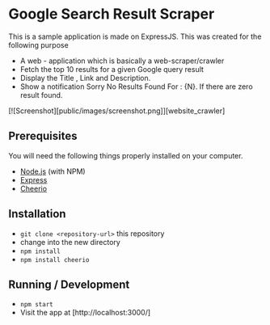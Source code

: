 # Google Search Result Scraper

This is a sample application is made on ExpressJS. 
This was created for the following purpose
 
* A web - application which is basically a web-scraper/crawler
* Fetch the top 10 results for a given Google query result
* Display the Title , Link and Description.
* Show a notification Sorry No Results Found For : {N}. If there are zero result found. 

[![Screenshot][public/images/screenshot.png]][website_crawler]

## Prerequisites

You will need the following things properly installed on your computer.

* [Node.js](http://nodejs.org/) (with NPM)
* [Express](https://expressjs.com/)
* [Cheerio](https://github.com/cheeriojs/cheerio)

## Installation

* `git clone <repository-url>` this repository
* change into the new directory
* `npm install`
* `npm install cheerio`

## Running / Development

* `npm start`
* Visit the app at [http://localhost:3000/]

